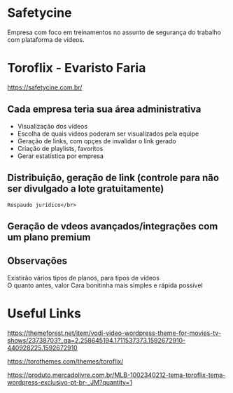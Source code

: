 # Safetycine
Empresa com foco em treinamentos no assunto de segurança do trabalho com plataforma de videos.

# Toroflix - Evaristo Faria
https://safetycine.com.br/

## Cada empresa teria sua área administrativa</br>
 * Visualização dos vídeos</br>
 * Escolha de quais videos poderam ser visualizados pela equipe</br>
 * Geração de links, com opçes de invalidar o link gerado</br>
 * Criação de playlists, favoritos</br>
 * Gerar estatística por empresa</br>

## Distribuição, geração de link (controle para não ser divulgado a lote gratuitamente)</br>
	Respaudo jurídico</br>
## Geração de vdeos avançados/integrações com um plano premium

## Observações
Existirão vários tipos de planos, para tipos de vídeos</br>
O quanto antes, valor
Cara bonitinha mais simples e rápida possível

# Useful Links
https://themeforest.net/item/vodi-video-wordpress-theme-for-movies-tv-shows/23738703?_ga=2.258645194.1711537373.1592672910-440928225.1592672910

https://torothemes.com/themes/toroflix/

https://produto.mercadolivre.com.br/MLB-1002340212-tema-toroflix-tema-wordpress-exclusivo-pt-br-_JM?quantity=1

